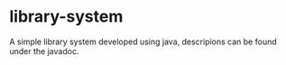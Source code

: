 # library-system
A simple library system developed using java, descripions can be found under the javadoc.
